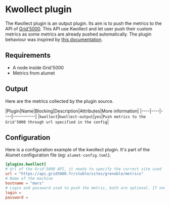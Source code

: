 # Kwollect plugin

The Kwollect plugin is an output plugin. Its aim is to push the metrics to the API of [Grid'5000](https://www.grid5000.fr/w/Grid5000:Home).
This API use Kwollect and let user push their custom metrics as some metrics are already pushed automatically.
The plugin behaviour was inspired by [this documentation](https://www.grid5000.fr/w/Monitoring_Using_Kwollect).

## Requirements

- A node inside Grid'5000
- Metrics from alumet

## Output

Here are the metrics collected by the plugin source.

|Plugin|Name|Blocking|Description|Attributes|More information|
|----|----|----|-----------|
|`kwollect`|`kwollect-output`|`yes`|`Push metrics to the Grid'5000 through url specified in the config`|

## Configuration

Here is a configuration example of the kwollect plugin. It's part of the Alumet configuration file (eg: `alumet-config.toml`).

```toml
[plugins.kwollect]
# Url of the Grid'5000 API, it needs to specify the correct site used
url = "https://api.grid5000.fr/stable/sites/grenoble/metrics"
# Name of the machine
hostname = "mars"
# Login and password used to push the metric, both are optional. If none are specified, it will push using the current user
login = 
password = 
```

